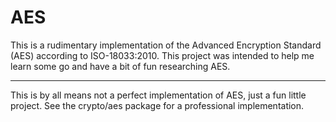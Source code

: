 # AES
This is a rudimentary implementation of the Advanced Encryption Standard (AES) according to ISO-18033:2010. This project was intended to help me learn some go and have a bit of fun researching AES.

---
This is by all means not a perfect implementation of AES, just a fun little project. See the crypto/aes package for a professional implementation.
